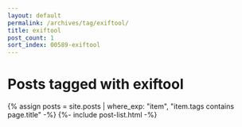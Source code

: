```yaml
---
layout: default
permalink: /archives/tag/exiftool/
title: exiftool
post_count: 1
sort_index: 00589-exiftool
---
```

<h1 class="page-heading">Posts tagged with exiftool</h1>
{% assign posts = site.posts | where_exp: "item", "item.tags contains page.title" -%}
{%- include post-list.html -%}
